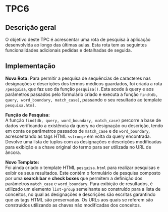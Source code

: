 # TPC6

## Descrição geral

O objetivo deste TPC é acrescentar uma rota de pesquisa à aplicação desenvolvida ao longo das últimas aulas. Esta rota tem as seguintes funcionalidades adicionais pedidas e detalhadas de seguida.

## Implementação

**Nova Rota:** Para permitir a pesquisa de sequências de caracteres nas designações e descrições dos termos médicos guardados, foi criada a rota `/pesquisa`, que faz uso da função `pesquisa()`. Esta acede à query e aos parâmetros passados pelo formulário criado e executa a função `find(db, query, word_boundary, match_case)`, passando o seu resultado ao template `pesquisa.html`.

**Função de Pesquisa:**  
A função `find(db, query, word_boundary, match_case)` percorre a base de dados verificando a existência da query na designação ou descrição, tendo em conta os parâmetros passados de `match_case` e de `word_boundary`, acrescentando as tags HTML `<strong>` em volta da query encontrada. Devolve uma lista de tuplos com as designações e descrições modificadas para exibição e a chave original do termo para ser utilizada no URL de âncora.

**Novo Template:**  
Foi ainda criado o template HTML `pesquisa.html` para realizar pesquisas e exibir os seus resultados. Este contém o formulário de pesquisa composto por uma **search bar** e **check boxes** que permitem a definição dos parâmetros `match_case` e `word_boundary`. Para exibição de resultados, é utilizado um elemento `list-group` semelhante ao construído para a lista de conceitos, no qual as designações e descrições são escritas garantindo que as tags HTML são preservadas. Os URLs aos quais se referem são construídos utilizando as chaves não modificadas dos conceitos.